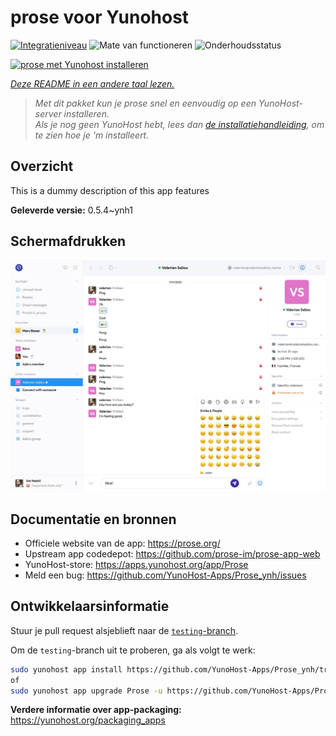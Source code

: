 <!--
NB: Deze README is automatisch gegenereerd door <https://github.com/YunoHost/apps/tree/master/tools/readme_generator>
Hij mag NIET handmatig aangepast worden.
-->

# prose voor Yunohost

[![Integratieniveau](https://apps.yunohost.org/badge/integration/Prose)](https://ci-apps.yunohost.org/ci/apps/Prose/)
![Mate van functioneren](https://apps.yunohost.org/badge/state/Prose)
![Onderhoudsstatus](https://apps.yunohost.org/badge/maintained/Prose)

[![prose met Yunohost installeren](https://install-app.yunohost.org/install-with-yunohost.svg)](https://install-app.yunohost.org/?app=Prose)

*[Deze README in een andere taal lezen.](./ALL_README.md)*

> *Met dit pakket kun je prose snel en eenvoudig op een YunoHost-server installeren.*  
> *Als je nog geen YunoHost hebt, lees dan [de installatiehandleiding](https://yunohost.org/install), om te zien hoe je 'm installeert.*

## Overzicht

This is a dummy description of this app features


**Geleverde versie:** 0.5.4~ynh1

## Schermafdrukken

![Schermafdrukken van prose](./doc/screenshots/screenshot.jpg)

## Documentatie en bronnen

- Officiele website van de app: <https://prose.org/>
- Upstream app codedepot: <https://github.com/prose-im/prose-app-web>
- YunoHost-store: <https://apps.yunohost.org/app/Prose>
- Meld een bug: <https://github.com/YunoHost-Apps/Prose_ynh/issues>

## Ontwikkelaarsinformatie

Stuur je pull request alsjeblieft naar de [`testing`-branch](https://github.com/YunoHost-Apps/Prose_ynh/tree/testing).

Om de `testing`-branch uit te proberen, ga als volgt te werk:

```bash
sudo yunohost app install https://github.com/YunoHost-Apps/Prose_ynh/tree/testing --debug
of
sudo yunohost app upgrade Prose -u https://github.com/YunoHost-Apps/Prose_ynh/tree/testing --debug
```

**Verdere informatie over app-packaging:** <https://yunohost.org/packaging_apps>
